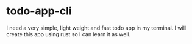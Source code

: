 # todo-app-cli
I need a very simple, light weight and fast todo app in my terminal. I will create this app using rust so I can learn it as well. 
